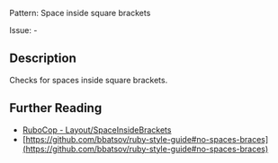 Pattern: Space inside square brackets

Issue: -

## Description

Checks for spaces inside square brackets.

## Further Reading

* [RuboCop - Layout/SpaceInsideBrackets](https://docs.rubocop.org/rubocop/cops_layout.html#layoutspaceinsidebrackets)
* [https://github.com/bbatsov/ruby-style-guide#no-spaces-braces](https://github.com/bbatsov/ruby-style-guide#no-spaces-braces)
